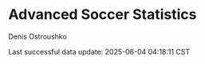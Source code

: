# Advanced Soccer Statistics
Denis Ostroushko

<!-- gfm -->

Last successful data update: 2025-06-04 04:18:11 CST
